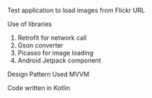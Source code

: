 Test application to load images from Flickr URL

Use of libraries
1. Retrofit for network call
2. Gson converter
3. Picasso for image loading
4. Android Jetpack component

Design Pattern Used MVVM

Code written in Kotlin
